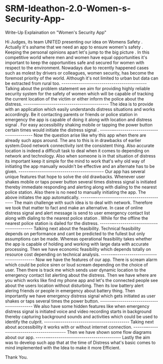 # SRM-Ideathon-2.0-Women-s-Security-App-
Write-Up Explaination on "Women's Security App"

Hi Judges, its team UNITED presenting our idea on Womens Safety . Actually it's ashame that we need an app to ensure women's safety . Keeping the personal opinions apart let's jump to the big picture . In this competitive world where men and women have equal opportunities it's important to keep the opportunities safe and secured for women with respect to the environment. Nowadays due to recently happened cases such as molest by drivers or colleagues, women security, has become the foremost priority of the world. Although it's not limited to urban but data can  be extracted from rural too.
------‐‐------------------------------------
Talking about the problem statement we aim for providing highly reliable security system for the safety of women which will be capable of tracking the current location of the victim or either inform the police about the distress.
------‐‐------------------------------------
The idea is to provide with an application which easily understands distress situations and works accordingly. Be it contacting parents or friends or police station in emergency the app is capable of doing it along with location and distress signal . For easy accessibility shaking mobile or tapping the power button certain times would initiate the distress signal .
------‐‐------------------------------------
Now the question arise like why this app when there are already such apps around. The ans to this is in drawbacks of earlier system.Good network connectivity isnt the consistent thing. Also accurate location is indeed a difficult task to deal when it comes to depending on network and technology. Also when someone is in that situation of distress its important keep it simple for the mind to work that's why old way of initiating the app manually wouldn't be effective and an alternate has to be given.
 ------‐‐------------------------------------
Our app has several unique features that hope to solve the old drawbacks. Whenever user shakes mobile or taps power button several times distress signal is initiated thereby immediate responding and alerting along with dialing to the nearest police station. Also there is no need to manually initiating the app. The above initiates the app automatically.
------‐‐------------------------------------
The main challenge with such idea is to deal with network. Therefore we took that matter to fact and make an alternative. In case of online distress signal and alert message is send to user emergency contact list along with dialing to the nearest police station . While for the offline the nearest police station is dailed for the distress.
------‐‐------------------------------------
Talking next about the feasibility. Technical feasibility depends on performance and cant be predicted to the fullest but only assumptions can be made. Whereas operational feasibility takes whether the app is capable of holding and working with large data with accurate processing. Then we have economic feasibility which depends totally on resource cost depending on technical analysis.
------‐‐------------------------------------
Now we have the features of our app. There is scream alarm which could be police siren or loud scream depending on the choice of user. Then there is track me which sends user dynamic location to the emergency contact list alerting about the distress. Then we have where are you which works like find my phone app and let's the connected people see about the users location without disturbing. Then its low battery alert alering friends or people in emergency about battery thing. Then importantly we have emergency distress signal which gets initiated as user shakes or taps several times the power button.
------‐‐------------------------------------
We also have some hidden features like when emergency distress signal is initiated voice and video recording starts in background thereby capturing background sounds and activities which could be used to identify the culprit.
------‐‐------------------------------------
Taking next about accessibility it works with or without internet connection.
------‐‐------------------------------------
Then we have shown some flow diagrams about our app.
------‐‐------------------------------------
Lastly the aim was to develop such app that at the time of Distress what's basic comes to mind implemented with the Idea to make it more Efficient.

Thank You.
